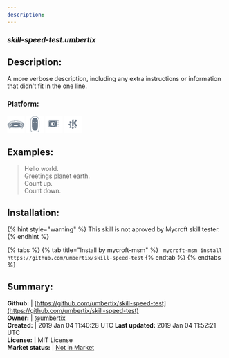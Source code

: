 ```yaml
---
description: 
---
```


### _skill-speed-test.umbertix_  
## Description:  
A more verbose description, including any extra instructions or
information that didn't fit in the one line.  
### Platform:  
 ![Mark I](../.gitbook/assets/mark-1-icon.png)  ![Mark II](../.gitbook/assets/mark-2-icon.png)  ![Picroft](../.gitbook/assets/picroft-icon.png)  ![plasmoid](../.gitbook/assets/kde.png)   
  
## Examples:  
> Hello world.  
> Greetings planet earth.  
> Count up.  
> Count down.  
  
## Installation:  
{% hint style="warning" %}
This skill is not aproved by Mycroft skill tester.
{% endhint %}
    
{% tabs %}
{% tab title="Install by mycroft-msm" %}
``` mycroft-msm install https://github.com/umbertix/skill-speed-test```
{% endtab %}
  {% endtabs %}
    
## Summary:  
**Github:** | [https://github.com/umbertix/skill-speed-test](https://github.com/umbertix/skill-speed-test)  
**Owner:** | [@umbertix](https://github.com/umbertix)  
**Created:** | 2019 Jan 04 11:40:28 UTC  **Last updated:** 2019 Jan 04 11:52:21 UTC  
**License:** | MIT License  
**Market status:** | [Not in Market](https://market.mycroft.ai/skill/)  
